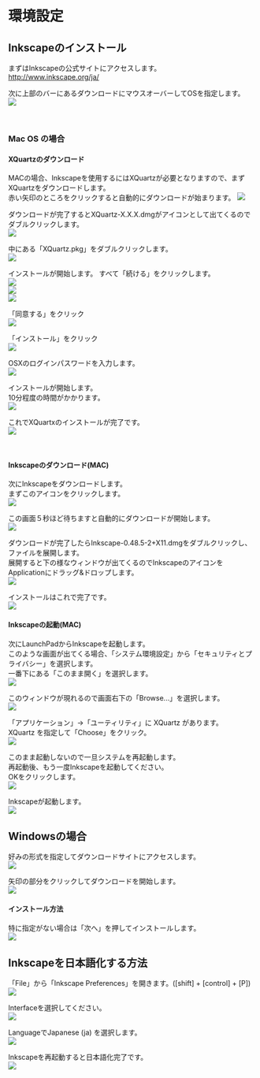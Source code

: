 # 環境設定

## Inkscapeのインストール

まずはInkscapeの公式サイトにアクセスします。
<br>
http://www.inkscape.org/ja/

次に上部のバーにあるダウンロードにマウスオーバーしてOSを指定します。
<br>
![](ink1-01.jpg)

<br>

### Mac OS の場合

#### XQuartzのダウンロード

MACの場合、Inkscapeを使用するにはXQuartzが必要となりますので、まずXQuartzをダウンロードします。
<br>
赤い矢印のところをクリックすると自動的にダウンロードが始まります。
![](ink1-02.jpg)

ダウンロードが完了するとXQuartz-X.X.X.dmgがアイコンとして出てくるのでダブルクリックします。
<br>
![](ink1-03.jpg)


中にある「XQuartz.pkg」をダブルクリックします。
<br>
![](ink1-04.jpg)

インストールが開始します。
すべて「続ける」をクリックします。
<br>
![](ink1-05.jpg)
<br>
![](ink1-06.jpg)
<br>
![](ink1-07.jpg)

「同意する」をクリック
<br>
![](ink1-08.jpg)

「インストール」をクリック
<br>
![](ink1-09.jpg)

OSXのログインパスワードを入力します。
<br>
![](ink1-10.jpg)

インストールが開始します。
<br>
10分程度の時間がかかります。
<br>
![](ink1-11.jpg)

これでXQuartxのインストールが完了です。
<br>
![](ink1-12.jpg)

<br>

#### Inkscapeのダウンロード(MAC)

次にInkscapeをダウンロードします。
<br>
まずこのアイコンをクリックします。
<br>
![](ink1-13.jpg)


この画面５秒ほど待ちますと自動的にダウンロードが開始します。
<br>
![](ink1-14.jpg)


ダウンロードが完了したらInkscape-0.48.5-2+X11.dmgをダブルクリックし、ファイルを展開します。
<br>
展開すると下の様なウィンドウが出てくるのでInkscapeのアイコンをApplicationにドラッグ&ドロップします。
<br>
![](ink1-15.jpg)


インストールはこれで完了です。
<br>
![](ink1-15.jpg)

#### Inkscapeの起動(MAC)

次にLaunchPadからInkscapeを起動します。
<br>
このような画面が出てくる場合、「システム環境設定」から「セキュリティとプライバシー」を選択します。
<br>
一番下にある「このまま開く」を選択します。
<br>
![](ink1-15.jpg)


このウィンドウが現れるので画面右下の「Browse...」を選択します。<br>
![](ink1-16.jpg)

「アプリケーション」→「ユーティリティ」に XQuartz があります。
<br>
XQuartz を指定して「Choose」をクリック。
<br>
![](ink1-17.jpg)

このまま起動しないので一旦システムを再起動します。
<br>
再起動後、もう一度Inkscapeを起動してください。
<br>
OKをクリックします。
<br>
![](ink1-18.jpg)

Inkscapeが起動します。
<br>
![](ink1-19.jpg)



## Windowsの場合

好みの形式を指定してダウンロードサイトにアクセスします。
<br>
![](ink1-20.jpg)

矢印の部分をクリックしてダウンロードを開始します。
<br>
![](ink1-21.jpg)

#### インストール方法

特に指定がない場合は「次へ」を押してインストールします。
<br>
![](ink1-22.jpg)



## Inkscapeを日本語化する方法

「File」から「Inkscape Preferences」を開きます。([shift] + [control] + [P])
<br>
![](ink1-23.jpg)

Interfaceを選択してください。<br>
![](ink1-24.jpg)

LanguageでJapanese (ja) を選択します。
<br>
![](ink1-25.jpg)

Inkscapeを再起動すると日本語化完了です。
<br>
![](ink1-26.jpg)

